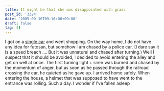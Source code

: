 ```yaml
---
title: It might be that she was disappointed with grass
post_id: '3324'
date: '2005-09-16T09:16:00+09:00'
draft: false
tag: []
---
```


I got on a [single car](/tag/yb-1) and went shopping. On the way home, I do not have any idea for futosan, but somehow I am chased by a police car. (I dare say it is a speed breach .... But it was unnatural and chased after turning.) Well I suspect that it should be avoided, I decided to avoid entering the alley and get on well at once. The first turning light + siren was burned and chased by the momentum of anger, but as soon as he passed through the railroad crossing the car, he quieted as he gave up. I arrived home safely. When entering the house, a helmet that was supposed to have went to the entrance was rolling. Such a day. I wonder if I've fallen asleep